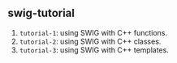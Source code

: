 ## swig-tutorial

1. `tutorial-1`: using SWIG with C++ functions.
2. `tutorial-2`: using SWIG with C++ classes.
3. `tutorial-3`: using SWIG with C++ templates.